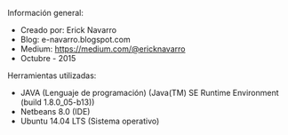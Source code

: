 Información general:
* Creado por: Erick Navarro
* Blog: e-navarro.blogspot.com
* Medium: https://medium.com/@ericknavarro
* Octubre - 2015

Herramientas utilizadas:
* JAVA (Lenguaje de programación) (Java(TM) SE Runtime Environment (build 1.8.0_05-b13))
* Netbeans 8.0 (IDE)
* Ubuntu 14.04 LTS (Sistema operativo)

